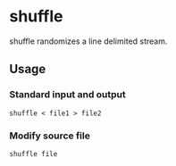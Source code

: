 # shuffle

shuffle randomizes a line delimited stream.

## Usage

### Standard input and output

    shuffle < file1 > file2

### Modify source file

    shuffle file
